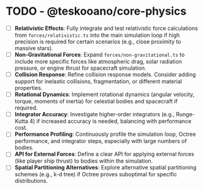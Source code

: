 # TODO - @teskooano/core-physics

- [ ] **Relativistic Effects**: Fully integrate and test relativistic force calculations from `forces/relativistic.ts` into the main simulation loop if high precision is required for certain scenarios (e.g., close proximity to massive stars).
- [ ] **Non-Gravitational Forces**: Expand `forces/non-gravitational.ts` to include more specific forces like atmospheric drag, solar radiation pressure, or engine thrust for spacecraft simulation.
- [ ] **Collision Response**: Refine collision response models. Consider adding support for inelastic collisions, fragmentation, or different material properties.
- [ ] **Rotational Dynamics**: Implement rotational dynamics (angular velocity, torque, moments of inertia) for celestial bodies and spacecraft if required.
- [ ] **Integrator Accuracy**: Investigate higher-order integrators (e.g., Runge-Kutta 4) if increased accuracy is needed, balancing with performance cost.
- [ ] **Performance Profiling**: Continuously profile the simulation loop, Octree performance, and integrator steps, especially with large numbers of bodies.
- [ ] **API for External Forces**: Define a clear API for applying external forces (like player ship thrust) to bodies within the simulation.
- [ ] **Spatial Partitioning Alternatives**: Explore alternative spatial partitioning schemes (e.g., k-d tree) if Octree proves suboptimal for specific distributions.
